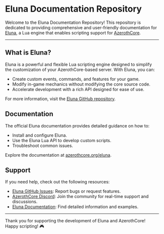 # Eluna Documentation Repository

Welcome to the Eluna Documentation Repository! This repository is dedicated to providing comprehensive and user-friendly documentation for [Eluna](https://github.com/azerothcore/mod-eluna), a Lua engine that enables scripting support for [AzerothCore](https://github.com/azerothcore/azerothcore-wotlk).

---

## What is Eluna?

Eluna is a powerful and flexible Lua scripting engine designed to simplify the customization of your AzerothCore-based server. With Eluna, you can:

- Create custom events, commands, and features for your game.
- Modify in-game mechanics without modifying the core source code.
- Accelerate development with a rich API designed for ease of use.

For more information, visit the [Eluna GitHub repository](https://github.com/azerothcore/mod-eluna).

## Documentation

The official Eluna documentation provides detailed guidance on how to:

- Install and configure Eluna.
- Use the Eluna Lua API to develop custom scripts.
- Troubleshoot common issues.

Explore the documentation at [azerothcore.org/eluna](https://azerothcore.org/eluna).

## Support

If you need help, check out the following resources:

- [Eluna GitHub Issues](https://github.com/azerothcore/mod-eluna/issues): Report bugs or request features.
- [AzerothCore Discord](https://discord.gg/PaqQRkd): Join the community for real-time support and discussions.
- [Eluna Documentation](https://azerothcore.org/eluna): Find detailed information and examples.


---

Thank you for supporting the development of Eluna and AzerothCore! Happy scripting! 🎮
